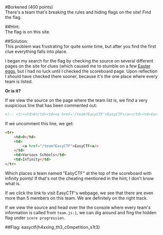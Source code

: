 #Borkened (400 points)  
There's a team that's breaking the rules and hiding flags on the site! Find the flag.  
  
##Hint:  
The flag is on this site.  
  
##Solution:  
This problem was frustrating for quite some time, but after you find the first clue everything falls into place.  
  
I began my search for the flag by checking the source on several different pages on the site for clues (which caused me to stumble on a few [Easter eggs](https://www.easyctf.com/95125f09551360c5294d180b013d047d.html), but I had no luck until I checked the scoreboard page. Upon reflection I should have checked there sooner, because it's the one place where every team is listed.  
  
**Or is it?**  
  
If we view the source on the page where the team list is, we find a very suspicious line that has been commented out:  
```html
<!-- <tr><td>0</td><td><a href='/team?EasyCTF'>EasyCTF</a></td><td>Various Schools</td><td>Infinity</td></tr> -->
```  
If we uncomment this line, we get:  
```html
<tr>
	<td>0</td>
    <td>
    	<a href="/team?EasyCTF">EasyCTF<a/>
    </td>
    <td>Various Schools</td>
    <td>Infinity</td>
</tr>
```  
Which places a team named "EasyCTF" at the top of the scoreboard with infinity points! If that's not the cheating mentioned in the hint, I don't know what is.  
  
If we click the link to visit EasyCTF's webpage, we see that there are even more than 5 members on this team. We are definitely on the right track.  
  
If we view the source and head over the the console where every team's information is called from `team.js:1`, we can dig around and fing the hidden flag under `score progression`.  
  
##Flag: easyctf{h4xxing_th3_c0mpetition_s1t3}